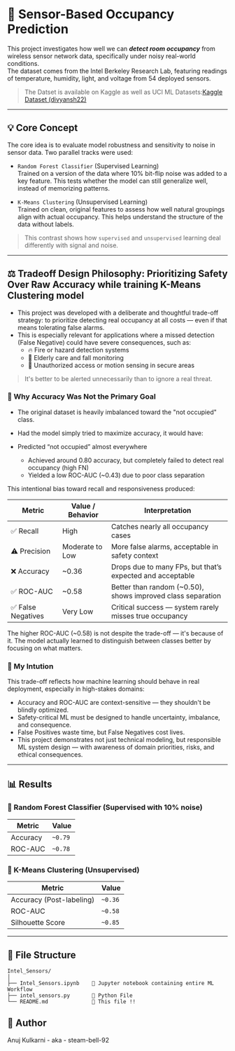 # 🧠 Sensor-Based Occupancy Prediction
This project investigates how well we can ***detect room occupancy*** from wireless sensor network data, specifically under noisy real-world conditions.<br>
The dataset comes from the Intel Berkeley Research Lab, featuring readings of temperature, humidity, light, and voltage from 54 deployed sensors.

> The Datset is available on Kaggle as well as UCI ML Datasets:<a href="https://www.kaggle.com/datasets/divyansh22/intel-berkeley-research-lab-sensor-data">Kaggle Dataset (divyansh22)</a>

---

## 💡 Core Concept
The core idea is to evaluate model robustness and sensitivity to noise in sensor data. Two parallel tracks were used:

- `Random Forest Classifier` (Supervised Learning)<br>
Trained on a version of the data where 10% bit-flip noise was added to a key feature. This tests whether the model can still generalize well, instead of memorizing patterns.

- `K-Means Clustering` (Unsupervised Learning)<br>
Trained on clean, original features to assess how well natural groupings align with actual occupancy. This helps understand the structure of the data without labels.
>This contrast shows how `supervised` and `unsupervised` learning deal differently with signal and noise.

---

## ⚖️ Tradeoff Design Philosophy: Prioritizing Safety Over Raw Accuracy while training K-Means Clustering model

- This project was developed with a deliberate and thoughtful trade-off strategy: to prioritize detecting real occupancy at all costs — even if that means tolerating false alarms.
- This is especially relevant for applications where a missed detection (False Negative) could have severe consequences, such as:
  - 🔥 Fire or hazard detection systems
  - 👴 Elderly care and fall monitoring
  - 🏢 Unauthorized access or motion sensing in secure areas

>It's better to be alerted unnecessarily than to ignore a real threat.

### 🎯 Why Accuracy Was Not the Primary Goal
- The original dataset is heavily imbalanced toward the "not occupied" class.
- Had the model simply tried to maximize accuracy, it would have:
- Predicted “not occupied” almost everywhere

    - Achieved  around 0.80 accuracy, but completely failed to detect real occupancy (high FN)
    - Yielded a low ROC-AUC (~0.43) due to poor class separation

This intentional bias toward recall and responsiveness produced:

|Metric	             | Value / Behavior |	Interpretation                                             |
|--------------------|----------------  |--------------------------------------------------------------|
|✅ Recall        	 | High	            |Catches nearly all occupancy cases                            |
|⚠️ Precision       |	Moderate to Low |	More false alarms, acceptable in safety context            |
|❌ Accuracy        | ~0.36	          | Drops due to many FPs, but that’s expected and acceptable  |
|✅ ROC-AUC         |	~0.58	          |Better than random (~0.50), shows improved class separation |
|✅ False Negatives |	Very Low	      |Critical success — system rarely misses true occupancy      |

The higher ROC-AUC (~0.58) is not despite the trade-off — it's because of it.
The model actually learned to distinguish between classes better by focusing on what matters.

### 🧠 My Intution
This trade-off reflects how machine learning should behave in real deployment, especially in high-stakes domains:
  - Accuracy and ROC-AUC are context-sensitive — they shouldn't be blindly optimized.
  -  Safety-critical ML must be designed to handle uncertainty, imbalance, and consequence.
  - False Positives waste time, but False Negatives cost lives.
  - This project demonstrates not just technical modeling, but responsible ML system design — with awareness of domain priorities, risks, and ethical consequences.

---

## 📊 Results

### 🔁 Random Forest Classifier (Supervised with 10% noise)    

| Metric              | Value     |                                
|---------------------|-----------|                                
| Accuracy            | `~0.79`     |                              
| ROC-AUC             | `~0.78`     |                              
                                                                   
### 🔘 K-Means Clustering (Unsupervised)

| Metric              | Value     |
|---------------------|-----------|
| Accuracy (Post-labeling) | `~0.36` |
| ROC-AUC             | `~0.58`     |
| Silhouette Score    | `~0.85`     |

---

## 📁 File Structure

```
Intel_Sensors/
│
├── Intel_Sensors.ipynb    🔹 Jupyter notebook containing entire ML Workflow
├── intel_sensors.py       🔹 Python File
└── README.md              🔹 This file !!
```

## 👤 Author
Anuj Kulkarni - aka - steam-bell-92
